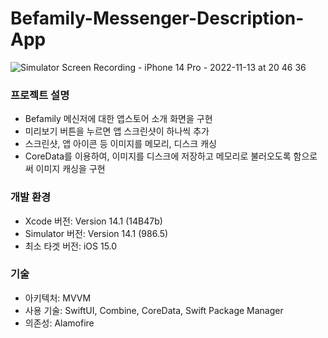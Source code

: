 # Befamily-Messenger-Description-App

![Simulator Screen Recording - iPhone 14 Pro - 2022-11-13 at 20 46 36](https://user-images.githubusercontent.com/28377820/201520094-53a5d84a-73e4-4432-8f72-7fcebda06c4a.gif)

### 프로젝트 설명
- Befamily 메신저에 대한 앱스토어 소개 화면을 구현
- 미리보기 버튼을 누르면 앱 스크린샷이 하나씩 추가
- 스크린샷, 앱 아이콘 등 이미지를 메모리, 디스크 캐싱
- CoreData를 이용하여, 이미지를 디스크에 저장하고 메모리로 불러오도록 함으로써 이미지 캐싱을 구현

### 개발 환경
- Xcode 버전: Version 14.1 (14B47b)
- Simulator 버전: Version 14.1 (986.5)
- 최소 타겟 버전: iOS 15.0

### 기술
- 아키텍처: MVVM
- 사용 기술: SwiftUI, Combine, CoreData, Swift Package Manager
- 의존성: Alamofire
